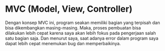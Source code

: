 # MVC (Model, View, Controller)
Dengan konsep MVC ini, program seakan memiliki bagian yang terpisah dan bisa dikembangkan masing-masing. 
Maka, proses pembuatan bisa dilakukan lebih cepat karena saya akan lebih fokus pada pengerjaan salah satu bagian saja. 
Dan menurut saya, saat adanya error dalam program saya dapat lebih cepat menemukan bug dan memperbaikinya.

